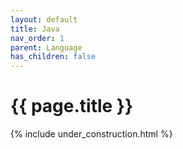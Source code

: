 ```yaml
---
layout: default
title: Java
nav_order: 1
parent: Language
has_children: false
---
```


{{ page.title }}
======================

{% include under_construction.html %}

<br>

<br>